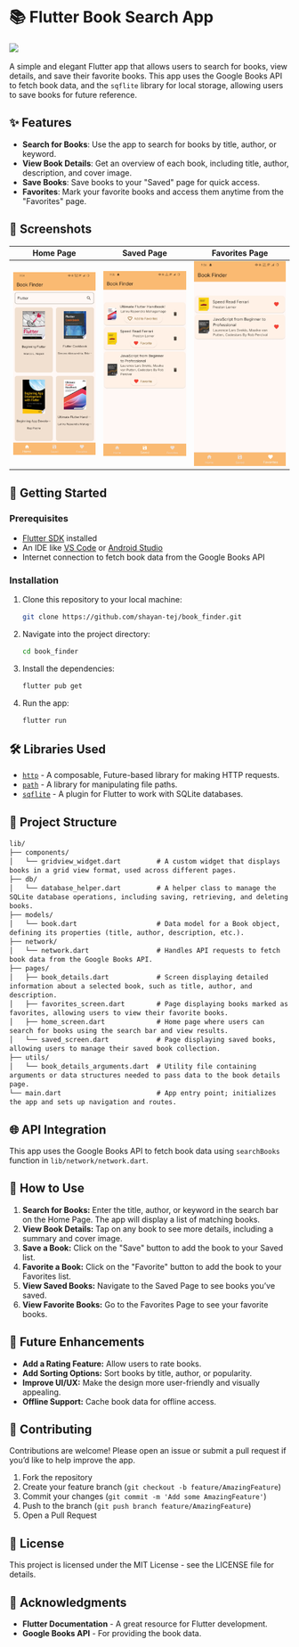 # 📚 Flutter Book Search App

<img src="https://img.shields.io/badge/Flutter-02569B?style=for-the-badge&logo=flutter&logoColor=white" />

A simple and elegant Flutter app that allows users to search for books, view details, and save their favorite books. This app uses the Google Books API to fetch book data, and the `sqflite` library for local storage, allowing users to save books for future reference.

## ✨ Features

- **Search for Books**: Use the app to search for books by title, author, or keyword.
- **View Book Details**: Get an overview of each book, including title, author, description, and cover image.
- **Save Books**: Save books to your "Saved" page for quick access.
- **Favorites**: Mark your favorite books and access them anytime from the "Favorites" page.

## 📱 Screenshots

| Home Page                                 | Saved Page                                  | Favorites Page                                      |
| ----------------------------------------- | ------------------------------------------- | --------------------------------------------------- |
| ![Home Page](./screenshots/home_page.jpg) | ![Saved Page](./screenshots/saved_page.jpg) | ![Favorites Page](./screenshots/favorites_page.jpg) |

## 🚀 Getting Started

### Prerequisites

- [Flutter SDK](https://flutter.dev/docs/get-started/install) installed
- An IDE like [VS Code](https://code.visualstudio.com/) or [Android Studio](https://developer.android.com/studio)
- Internet connection to fetch book data from the Google Books API

### Installation

1. Clone this repository to your local machine:

   ```bash
   git clone https://github.com/shayan-tej/book_finder.git
   ```

2. Navigate into the project directory:

   ```bash
   cd book_finder
   ```

3. Install the dependencies:

   ```bash
   flutter pub get
   ```

4. Run the app:

   ```bash
   flutter run
   ```

## 🛠️ Libraries Used

- [`http`](https://pub.dev/packages/http) - A composable, Future-based library for making HTTP requests.
- [`path`](https://pub.dev/packages/path) - A library for manipulating file paths.
- [`sqflite`](https://pub.dev/packages/sqflite) - A plugin for Flutter to work with SQLite databases.

## 📂 Project Structure

```plaintext
lib/
├── components/
│   └── gridview_widget.dart         # A custom widget that displays books in a grid view format, used across different pages.
├── db/
│   └── database_helper.dart         # A helper class to manage the SQLite database operations, including saving, retrieving, and deleting books.
├── models/
│   └── book.dart                    # Data model for a Book object, defining its properties (title, author, description, etc.).
├── network/
│   └── network.dart                 # Handles API requests to fetch book data from the Google Books API.
├── pages/
│   ├── book_details.dart            # Screen displaying detailed information about a selected book, such as title, author, and description.
│   ├── favorites_screen.dart        # Page displaying books marked as favorites, allowing users to view their favorite books.
│   ├── home_screen.dart             # Home page where users can search for books using the search bar and view results.
│   └── saved_screen.dart            # Page displaying saved books, allowing users to manage their saved book collection.
├── utils/
│   └── book_details_arguments.dart  # Utility file containing arguments or data structures needed to pass data to the book details page.
└── main.dart                        # App entry point; initializes the app and sets up navigation and routes.

```

## 🌐 API Integration

This app uses the Google Books API to fetch book data using `searchBooks` function in `lib/network/network.dart`.

## 📖 How to Use

1. **Search for Books:** Enter the title, author, or keyword in the search bar on the Home Page. The app will display a list of matching books.
2. **View Book Details:** Tap on any book to see more details, including a summary and cover image.
3. **Save a Book:** Click on the "Save" button to add the book to your Saved list.
4. **Favorite a Book:** Click on the "Favorite" button to add the book to your Favorites list.
5. **View Saved Books:** Navigate to the Saved Page to see books you’ve saved.
6. **View Favorite Books:** Go to the Favorites Page to see your favorite books.

## 🚧 Future Enhancements

- **Add a Rating Feature:** Allow users to rate books.
- **Add Sorting Options:** Sort books by title, author, or popularity.
- **Improve UI/UX:** Make the design more user-friendly and visually appealing.
- **Offline Support:** Cache book data for offline access.

## 🤝 Contributing

Contributions are welcome! Please open an issue or submit a pull request if you’d like to help improve the app.

1. Fork the repository
2. Create your feature branch (`git checkout -b feature/AmazingFeature`)
3. Commit your changes (`git commit -m 'Add some AmazingFeature'`)
4. Push to the branch (`git push branch feature/AmazingFeature`)
5. Open a Pull Request

## 📝 License

This project is licensed under the MIT License - see the LICENSE file for details.

## 🌟 Acknowledgments

- **Flutter Documentation** - A great resource for Flutter development.
- **Google Books API** - For providing the book data.
